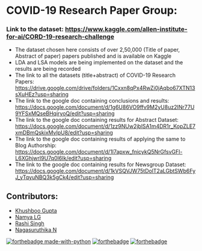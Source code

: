 # COVID-19 Research Paper Group:



### Link to the dataset: https://www.kaggle.com/allen-institute-for-ai/CORD-19-research-challenge

- The dataset chosen here consists of over 2,50,000 (Title of paper, Abstract of paper) papers published and is available on Kaggle
- LDA and LSA models are being implemented on the dataset and the results are being recorded
- The link to all the datasets (title+abstract) of COVID-19 Research Papers: https://drive.google.com/drive/folders/1Cxxn8qPx4RwZi0jAqbo67XTN13sXuHEz?usp=sharing
- The link to the google doc containing conclusions and results: https://docs.google.com/document/d/1g6U86VO9ffv9M2yU8uz2INr77U9YFSxMQseBHqiryoQ/edit?usp=sharing
- The link to the google doc containing results for Abstract Dataset: https://docs.google.com/document/d/1zz9NUw2jblSA1m4DR1r_KopZLE7xmDBmQskixMvIpU8/edit?usp=sharing
- The link to the google doc containing results of applying the same to Blog Authorship: https://docs.google.com/document/d/1I7apxw_fnicykQ5NrGfsvGFl-L6XGhjwrI9U7q0I6Ik/edit?usp=sharing
- The link to the google doc containing results for Newsgroup Dataset: https://docs.google.com/document/d/1kVSQVJW75tDolT2aLGbtSWb6FyJ_yTqyuNBQ3k5gCk4/edit?usp=sharing

## Contributors:
* [Khushboo Gupta](https://github.com/khushboogupta13)
* [Namya LG](https://github.com/Namyalg)
* [Rashi Singh](https://github.com/RASHI3004)
* [Nagasuruthika N](https://github.com/Nagasuruthika)



[![forthebadge made-with-python](http://ForTheBadge.com/images/badges/made-with-python.svg)](https://www.python.org/) 
[![forthebadge](https://forthebadge.com/images/badges/built-with-love.svg)](https://forthebadge.com)
[![forthebadge](https://forthebadge.com/images/badges/open-source.svg)](https://forthebadge.com)
